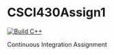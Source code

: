 # CSCI430Assign1
[![Build C++](https://github.com/J26001/CSCI430Assign1/actions/workflows/main.yaml/badge.svg)](https://github.com/J26001/CSCI430Assign1/actions/workflows/main.yaml)

Continuous Integration Assignment
